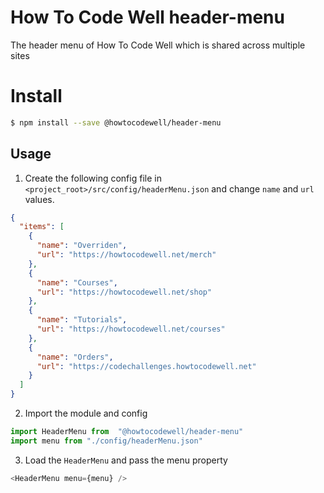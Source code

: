 # How To Code Well header-menu
The header menu of How To Code Well which is shared across multiple sites

# Install
```bash
$ npm install --save @howtocodewell/header-menu
```

## Usage
1) Create the following config file in `<project_root>/src/config/headerMenu.json` and change `name` and `url` values.

```json
{
  "items": [
    {
      "name": "Overriden",
      "url": "https://howtocodewell.net/merch"
    },
    {
      "name": "Courses",
      "url": "https://howtocodewell.net/shop"
    },
    {
      "name": "Tutorials",
      "url": "https://howtocodewell.net/courses"
    },
    {
      "name": "Orders",
      "url": "https://codechallenges.howtocodewell.net"
    }
  ]
}
```

2) Import the module and config
```javascript
import HeaderMenu from  "@howtocodewell/header-menu"
import menu from "./config/headerMenu.json"
```
3) Load the `HeaderMenu` and pass the menu property
```javascript
<HeaderMenu menu={menu} />
```